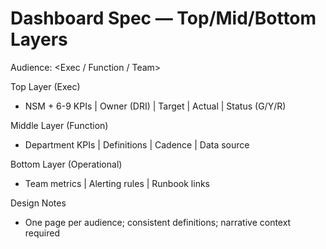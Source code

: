 # Dashboard Spec — Top/Mid/Bottom Layers

Audience: <Exec / Function / Team>

Top Layer (Exec)
- NSM + 6-9 KPIs | Owner (DRI) | Target | Actual | Status (G/Y/R)

Middle Layer (Function)
- Department KPIs | Definitions | Cadence | Data source

Bottom Layer (Operational)
- Team metrics | Alerting rules | Runbook links

Design Notes
- One page per audience; consistent definitions; narrative context required
